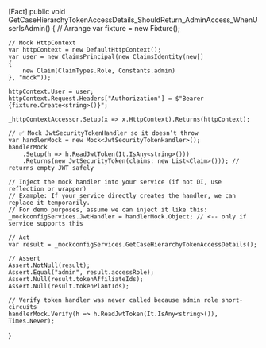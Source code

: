[Fact]
public void GetCaseHierarchyTokenAccessDetails_ShouldReturn_AdminAccess_WhenUserIsAdmin()
{
    // Arrange
    var fixture = new Fixture();

    // Mock HttpContext
    var httpContext = new DefaultHttpContext();
    var user = new ClaimsPrincipal(new ClaimsIdentity(new[]
    {
        new Claim(ClaimTypes.Role, Constants.admin)
    }, "mock"));

    httpContext.User = user;
    httpContext.Request.Headers["Authorization"] = $"Bearer {fixture.Create<string>()}";

    _httpContextAccessor.Setup(x => x.HttpContext).Returns(httpContext);

    // ✅ Mock JwtSecurityTokenHandler so it doesn’t throw
    var handlerMock = new Mock<JwtSecurityTokenHandler>();
    handlerMock
        .Setup(h => h.ReadJwtToken(It.IsAny<string>()))
        .Returns(new JwtSecurityToken(claims: new List<Claim>())); // returns empty JWT safely

    // Inject the mock handler into your service (if not DI, use reflection or wrapper)
    // Example: If your service directly creates the handler, we can replace it temporarily.
    // For demo purposes, assume we can inject it like this:
    _mockconfigServices.JwtHandler = handlerMock.Object; // <-- only if service supports this

    // Act
    var result = _mockconfigServices.GetCaseHierarchyTokenAccessDetails();

    // Assert
    Assert.NotNull(result);
    Assert.Equal("admin", result.accessRole);
    Assert.Null(result.tokenAffiliateIds);
    Assert.Null(result.tokenPlantIds);

    // Verify token handler was never called because admin role short-circuits
    handlerMock.Verify(h => h.ReadJwtToken(It.IsAny<string>()), Times.Never);
}
